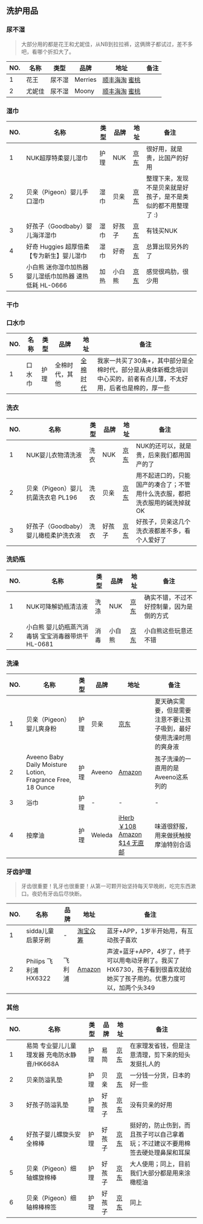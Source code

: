 洗护用品
---

### 尿不湿

>大部分用的都是花王和尤妮佳，从NB到拉拉裤，这俩牌子都试过，差不多吧，看哪个折扣大了。

NO. | 名称 | 类型 | 品牌 | 地址 | 备注
--- | --- | --- | --- | --- | --- 
1 | 花王 | 尿不湿 | Merries | [顺丰海淘](https://www.fengqu.com/activity/1136.html) [蜜桃](https://www.metao.com/special/4393) | 
2 | 尤妮佳 | 尿不湿 | Moony | [顺丰海淘](https://www.fengqu.com/activity/1136.html) [蜜桃](https://www.metao.com/special/4393) | 

### 湿巾

NO. | 名称 | 类型 | 品牌 | 地址 | 备注
--- | --- | --- | --- | --- | --- 
1 | NUK超厚特柔婴儿湿巾 | 护理 | NUK | [京东](https://item.jd.com/419527.html) | 很好用，就是贵，比国产的好用
2 | 贝亲（Pigeon）婴儿手口湿巾 | 湿巾 | 贝亲 | [京东](https://item.jd.com/636714.html) | 整理下来，发现不是贝亲就是好孩子，是不是类似的都不用整理了 :)
3 | 好孩子（Goodbaby）婴儿海洋湿巾 | 湿巾 | 好孩子 | [京东](https://item.jd.com/1134834.html) | 有钱买NUK
4 | 好奇 Huggies 超厚倍柔【专为新生】婴儿湿巾 | 湿巾 | 好奇 | [京东](https://item.jd.com/538737.html) | 总算出现另外的了
5 | 小白熊 迷你湿巾加热器 婴儿湿纸巾加热器 速热低耗 HL-0666 | 加热 | 小白熊 | [京东](https://item.jd.com/1064486.html) | 感觉很鸡肋，很少用

### 干巾

### 口水巾

NO. | 名称 | 类型 | 品牌 | 地址 | 备注
--- | --- | --- | --- | --- | ---  
1 | 口水巾 | 护理 | 全棉时代，其他 | [全棉时代](https://detail.tmall.com/item.htm?id=7198555958&spm=a1z09.2.0.0.Q6UaJ2&_u=c60g4hd5fdc&skuId=50506007965) | 我家一共买了30条+，其中部分是全棉时代，部分是从奥体新概念培训中心买的，前者有点儿薄，不太好用，后者也是棉的，厚一些

### 洗衣

NO. | 名称 | 类型 | 品牌 | 地址 | 备注
--- | --- | --- | --- | --- | ---  
1 | NUK婴儿衣物清洗液 | 洗衣 | NUK | [京东](https://item.jd.com/635864.html) | NUK的还可以，就是贵，后来我们都用国产的了
2 | 贝亲（Pigeon）婴儿抗菌洗衣皂 PL196 | 洗衣 | 贝亲 | [京东](https://item.jd.com/962979.html) | 用不起进口的，只能国产的凑合了；不管用什么洗衣服，都把洗衣服用的碱洗掉就OK
3 | 好孩子（Goodbaby）婴儿橄榄柔护洗衣液 | 洗衣 | 好孩子 | [京东](https://item.jd.com/1097423.html) | 好孩子，贝亲这几个洗衣液都差不多，看个人爱好了

### 洗奶瓶

NO. | 名称 | 类型 | 品牌 | 地址 | 备注
--- | --- | --- | --- | --- | ---
1 | NUK可降解奶瓶清洁液 | 洗涤 | NUK | [京东](https://item.jd.com/542858.html) | 确实不错，不过不好控制量，因为是倒的方式
2 | 小白熊 婴儿奶瓶蒸汽消毒锅 宝宝消毒器带烘干 HL-0681 | 消毒 | 小白熊 | [京东](https://item.jd.com/437795.html) | 小白熊这些玩意还不错

### 洗澡

NO. | 名称 | 类型 | 品牌 | 地址 | 备注
--- | --- | --- | --- | --- | ---  
1 | 贝亲（Pigeon）婴儿爽身粉 | 护理 | 贝亲 | [京东](https://item.jd.com/230827.html) | 夏天确实需要，但是需要注意不要让孩子吸到，最好使用洗澡时用的爽身液
2 | Aveeno Baby Daily Moisture Lotion, Fragrance Free, 18 Ounce | 护理 | Aveeno | [Amazon](https://www.amazon.com/gp/product/B0030UF6EW?psc=1&redirect=true&ref_=oh_aui_detailpage_o00_s00) | 孩子洗澡的一直用的是Aveeno这系列的
3 | 浴巾 | 护理 | - | - | -
4 | 按摩油 | 护理 | Weleda | [iHerb ￥108](https://www.iherb.cn/Weleda-Baby-Oil-Calendula-6-8-fl-oz-200-ml/52087) [Amazon $14 无直邮](https://www.amazon.com/WELEDA-Calendula-Baby-Oil-Ounce/dp/B00B25PJL2) | 味道很舒服，用来做抚触按摩油特别合适

### 牙齿护理

> 牙齿很重要！乳牙也很重要！从第一可颗开始坚持每天早晚刷，吃完东西漱口。夜奶有牙齿后尽快断。

NO. | 名称 | 品牌 | 地址 | 备注
--- | --- | --- | --- | ---
1 | sidda儿童启蒙牙刷 | - | [淘宝众筹](https://izhongchou.taobao.com/dreamdetail.htm?id=10077574) | 蓝牙+APP，1岁半开始用，有互动孩子喜欢
2 | Philips 飞利浦 HX6322 | 飞利浦 | [Amazon](https://www.amazon.cn/gp/product/B01KNTGFF6) | 声波+蓝牙+APP，4岁了，终于可以用电动牙刷了。我买了 HX6730，孩子看到很喜欢就给她买了孩子用的。优惠力度可以，加两个头349 

### 其他

NO. | 名称 | 类型 | 品牌 | 地址 | 备注
--- | --- | --- | --- | --- | ---  
1 | 易简 专业婴儿儿童理发器 充电防水静音/HK668A | 护理 | 易简 | [京东](https://item.jd.com/702557.html) | 在家理发省钱，但是注意清理，剪下来的短头发挺扎人的
2 | 贝亲防溢乳垫 | 护理 | 贝亲 | [京东](https://item.jd.com/719447.html) | 一分钱一分货，日本的好一些
3 | 好孩子防溢乳垫 | 护理 | 好孩子 | [京东](https://item.jd.com/1179408.html#none) | 没有贝亲的好用
4 | 好孩子婴儿螺旋头安全棉棒 | 护理 | 好孩子 | [京东](https://item.jd.com/1017463.html) | 挺好的，防止伤到，而且孩子可以自己拿着玩；不过建议不要用棉签去硬处理鼻屎和耳屎
5 | 贝亲（Pigeon）细轴螺旋棉棒 | 护理 | 好孩子 | [京东](https://item.jd.com/230864.html) | 大人使用；同上，目前我们大部分都是用来涂橄榄油
6 | 贝亲（Pigeon）细轴棉棒棉签 | 护理 | 好孩子 | [京东](https://item.jd.com/230861.html) | 同上